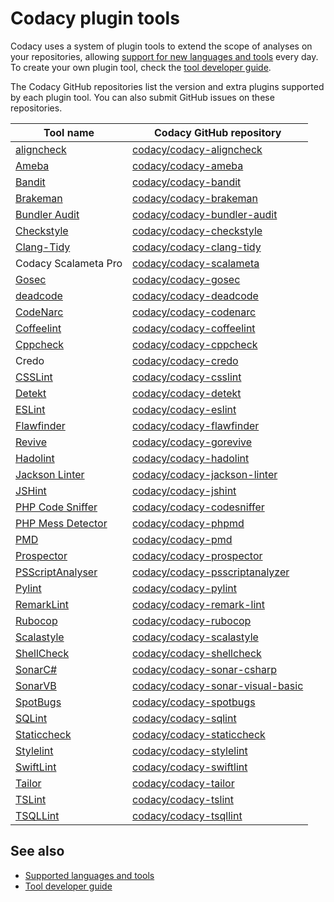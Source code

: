 # Codacy plugin tools

Codacy uses a system of plugin tools to extend the scope of analyses on your repositories, allowing [support for new languages and tools](../getting-started/supported-languages-and-tools.md) every day. To create your own plugin tool, check the [tool developer guide](tool-developer-guide.md).

The Codacy GitHub repositories list the version and extra plugins supported by each plugin tool. You can also submit GitHub issues on these repositories.

<table>
<thead>
<tr>
<th><strong>Tool name</strong></th>
<th><strong>Codacy GitHub repository</strong></th>
</tr>
</thead>
<tbody>
<tr>
<td><a href="https://gitlab.com/opennota/check">aligncheck</a></td>
<td><a class="skip-vale" href="codacy/codacy-aligncheck">codacy/codacy-aligncheck</a></td>
</tr>
<tr>
<td><a href="https://github.com/veelenga/ameba">Ameba</a></td>
<td><a class="skip-vale" href="codacy/codacy-ameba">codacy/codacy-ameba</a></td>
</tr>
<tr>
<td><a href="https://github.com/openstack/bandit">Bandit</a></td>
<td><a class="skip-vale" href="codacy/codacy-bandit">codacy/codacy-bandit</a></td>
</tr>
<tr>
<td><a href="https://brakemanscanner.org/">Brakeman</a></td>
<td><a class="skip-vale" href="codacy/codacy-brakeman">codacy/codacy-brakeman</a></td>
</tr>
<tr>
<td><a href="https://github.com/rubysec/bundler-audit">Bundler Audit</a></td>
<td><a class="skip-vale" href="codacy/codacy-bundler-audit">codacy/codacy-bundler-audit</a></td>
</tr>
<tr>
<td><a href="https://checkstyle.sourceforge.io/">Checkstyle</a></td>
<td><a class="skip-vale" href="codacy/codacy-checkstyle">codacy/codacy-checkstyle</a></td>
</tr>
<tr>
<td><a href="https://clang.llvm.org/extra/clang-tidy/">Clang-Tidy</a></td>
<td><a class="skip-vale" href="codacy/codacy-clang-tidy">codacy/codacy-clang-tidy</a></td>
</tr>
<tr>
<td>Codacy Scalameta Pro</td>
<td><a class="skip-vale" href="codacy/codacy-scalameta">codacy/codacy-scalameta</a></td>
</tr>
<tr>
<td><a href="https://github.com/securego/gosec">Gosec</a></td>
<td><a class="skip-vale" href="codacy/codacy-gosec">codacy/codacy-gosec</a></td>
</tr>
<tr>
<td><a href="https://github.com/tsenart/deadcode">deadcode</a></td>
<td><a class="skip-vale" href="codacy/codacy-deadcode">codacy/codacy-deadcode</a></td>
</tr>
<tr>
<td><a href="https://codenarc.org/">CodeNarc</a></td>
<td><a class="skip-vale" href="codacy/codacy-codenarc">codacy/codacy-codenarc</a></td>
</tr>
<tr>
<td><a href="http://www.coffeelint.org/">Coffeelint</a></td>
<td><a class="skip-vale" href="codacy/codacy-coffeelint">codacy/codacy-coffeelint</a></td>
</tr>
<tr>
<td><a href="http://cppcheck.sourceforge.net/">Cppcheck</a></td>
<td><a class="skip-vale" href="codacy/codacy-cppcheck">codacy/codacy-cppcheck</a></td>
</tr>
<tr>
<td><span>Credo</span></td>
<td><a class="skip-vale" href="codacy/codacy-credo">codacy/codacy-credo</a></td>
</tr>
<tr>
<td><a href="http://csslint.net/">CSSLint</a></td>
<td><a class="skip-vale" href="codacy/codacy-csslint">codacy/codacy-csslint</a></td>
</tr>
<tr>
<td><a href="https://github.com/arturbosch/detekt">Detekt</a></td>
<td><a class="skip-vale" href="codacy/codacy-detekt">codacy/codacy-detekt</a></td>
</tr>
<tr>
<td><a href="https://eslint.org/">ESLint</a></td>
<td><a class="skip-vale" href="codacy/codacy-eslint">codacy/codacy-eslint</a></td>
</tr>
<tr>
<td><a href="https://dwheeler.com/flawfinder/">Flawfinder</a></td>
<td><a class="skip-vale" href="codacy/codacy-flawfinder">codacy/codacy-flawfinder</a></td>
</tr>
<tr>
<td><a href="https://github.com/mgechev/revive">Revive</a></td>
<td><a class="skip-vale" href="codacy/codacy-gorevive">codacy/codacy-gorevive</a></td>
</tr>
<tr>
<td><a href="https://github.com/hadolint/hadolint">Hadolint</a></td>
<td><a class="skip-vale" href="codacy/codacy-hadolint">codacy/codacy-hadolint</a></td>
</tr>
<tr>
<td><a class="skip-vale" href="codacy/codacy-jackson-linter">Jackson Linter</a></td>
<td><a class="skip-vale" href="codacy/codacy-jackson-linter">codacy/codacy-jackson-linter</a></td>
</tr>
<tr>
<td><a href="https://jshint.com/">JSHint</a></td>
<td><a class="skip-vale" href="codacy/codacy-jshint">codacy/codacy-jshint</a></td>
</tr>
<tr>
<td><a href="https://github.com/squizlabs/PHP_CodeSniffer">PHP Code Sniffer</a></td>
<td><a class="skip-vale" href="codacy/codacy-codesniffer">codacy/codacy-codesniffer</a></td>
</tr>
<tr>
<td><a href="https://phpmd.org/">PHP Mess Detector</a></td>
<td><a class="skip-vale" href="codacy/codacy-phpmd">codacy/codacy-phpmd</a></td>
</tr>
<tr>
<td><a href="https://pmd.sourceforge.io/pmd-5.3.2/pmd-java/index.html">PMD</a></td>
<td><a class="skip-vale" href="codacy/codacy-pmd">codacy/codacy-pmd</a></td>
</tr>
<tr>
<td><a href="https://github.com/landscapeio/prospector">Prospector</a></td>
<td><a class="skip-vale" href="codacy/codacy-prospector">codacy/codacy-prospector</a></td>
</tr>
<tr>
<td><a href="https://github.com/PowerShell/PSScriptAnalyzer">PSScriptAnalyser</a></td>
<td><a class="skip-vale" href="codacy/codacy-psscriptanalyzer">codacy/codacy-psscriptanalyzer</a></td>
</tr>
<tr>
<td><a href="https://www.pylint.org/">Pylint</a></td>
<td><a class="skip-vale" href="codacy/codacy-pylint">codacy/codacy-pylint</a></td>
</tr>
<tr>
<td><a href="https://github.com/remarkjs/remark-lint">RemarkLint</a></td>
<td><a class="skip-vale" href="codacy/codacy-remark-lint">codacy/codacy-remark-lint</a></td>
</tr>
<tr>
<td><a href="https://github.com/bbatsov/rubocop">Rubocop</a></td>
<td><a class="skip-vale" href="codacy/codacy-rubocop">codacy/codacy-rubocop</a></td>
</tr>
<tr>
<td><a href="http://www.scalastyle.org/">Scalastyle</a></td>
<td><a class="skip-vale" href="codacy/codacy-scalastyle">codacy/codacy-scalastyle</a></td>
</tr>
<tr>
<td><a href="https://www.shellcheck.net/">ShellCheck</a></td>
<td><a class="skip-vale" href="codacy/codacy-shellcheck">codacy/codacy-shellcheck</a></td>
</tr>
<tr>
<td><a href="https://github.com/SonarSource/sonar-dotnet">SonarC#</a></td>
<td><a class="skip-vale" href="codacy/codacy-sonar-csharp">codacy/codacy-sonar-csharp</a></td>
</tr>
<tr>
<td><a href="https://github.com/SonarSource/sonar-dotnet">SonarVB</a></td>
<td><a class="skip-vale" href="codacy/codacy-sonar-visual-basic">codacy/codacy-sonar-visual-basic</a></td>
</tr>
<tr>
<td><a href="https://spotbugs.github.io/">SpotBugs</a></td>
<td><a class="skip-vale" href="codacy/codacy-spotbugs">codacy/codacy-spotbugs</a></td>
</tr>
<tr>
<td><a href="https://github.com/purcell/sqlint">SQLint</a></td>
<td><a class="skip-vale" href="codacy/codacy-sqlint">codacy/codacy-sqlint</a></td>
</tr>
<tr>
<td><a href="https://staticcheck.io">Staticcheck</a></td>
<td><a class="skip-vale" href="codacy/codacy-staticcheck">codacy/codacy-staticcheck</a></td>
</tr>
<tr>
<td><a href="https://stylelint.io/">Stylelint</a></td>
<td><a class="skip-vale" href="codacy/codacy-stylelint">codacy/codacy-stylelint</a></td>
</tr>
<tr>
<td><a href="https://github.com/realm/SwiftLint">SwiftLint</a></td>
<td><a class="skip-vale" href="codacy/codacy-swiftlint">codacy/codacy-swiftlint</a></td>
</tr>
<tr>
<td><a href="https://github.com/sleekbyte/tailor">Tailor</a></td>
<td><a class="skip-vale" href="codacy/codacy-tailor">codacy/codacy-tailor</a></td>
</tr>
<tr>
<td><a href="https://palantir.github.io/tslint/">TSLint</a></td>
<td><a class="skip-vale" href="codacy/codacy-tslint">codacy/codacy-tslint</a></td>
</tr>
<tr>
<td><a href="https://github.com/tsqllint/tsqllint/">TSQLLint</a></td>
<td><a class="skip-vale" href="codacy/codacy-tsqllint">codacy/codacy-tsqllint</a></td>
</tr>
</tbody>
</table>

## See also

-   [Supported languages and tools](../getting-started/supported-languages-and-tools.md)
-   [Tool developer guide](tool-developer-guide.md)
